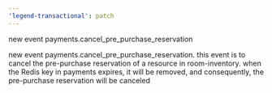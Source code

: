 ```yaml
---
'legend-transactional': patch
---
```


new event payments.cancel_pre_purchase_reservation

new event payments.cancel_pre_purchase_reservation. this event is to cancel the pre-purchase reservation of a resource in room-inventory. when the Redis key in payments expires, it will be removed, and consequently, the pre-purchase reservation will be canceled
